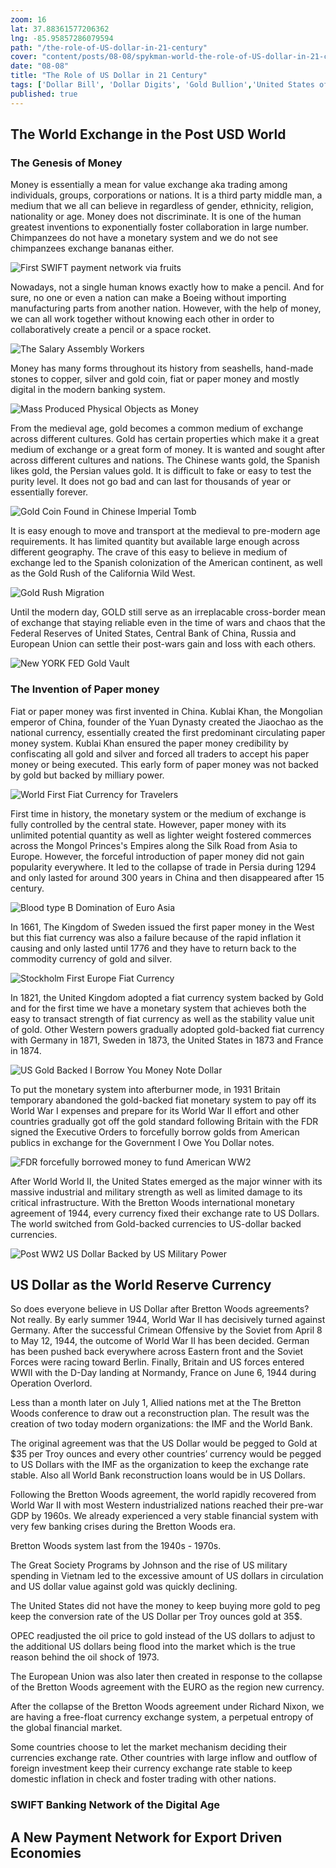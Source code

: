 ```yaml
---
zoom: 16
lat: 37.88361577206362
lng: -85.95857286079594
path: "/the-role-of-US-dollar-in-21-century"
cover: "content/posts/08-08/spykman-world-the-role-of-US-dollar-in-21-century.png"
date: "08-08"
title: "The Role of US Dollar in 21 Century"
tags: ['Dollar Bill', 'Dollar Digits', 'Gold Bullion','United States of America','Reserve Currency','Troy Ounce','Spykman World','Nicholas Spykman']    
published: true
---
```


## The World Exchange in the Post USD World
### The Genesis of Money
 
Money is essentially a mean for value exchange aka trading among individuals, groups, corporations or nations. It is a third party middle man, a medium that we all can believe in regardless of gender, ethnicity, religion, nationality or age. Money does not discriminate. It is one of the human greatest inventions to exponentially foster collaboration in large number. Chimpanzees do not have a monetary system and we do not see chimpanzees exchange bananas either. 

![First SWIFT payment network via fruits](https://storage.googleapis.com/spykman-world/peach_and_apples_as_meaning_of_exchange.png)
 
Nowadays, not a single human knows exactly how to make a pencil. And for sure, no one or even a nation can make a Boeing without importing manufacturing parts from another nation. However, with the help of money, we can all work together without knowing each other in order to collaboratively create a pencil or a space rocket.

![The Salary Assembly Workers](https://storage.googleapis.com/spykman-world/the-assembly-line.png)
 
Money has many forms throughout its history from seashells, hand-made stones to copper, silver and gold coin, fiat or paper money and mostly digital in the modern banking system.

![Mass Produced Physical Objects as Money](https://storage.googleapis.com/spykman-world/Mass%20Produced%20Physical%20Objects%20as%20Money.png)

From the medieval age, gold becomes a common medium of exchange across different cultures. Gold has certain properties which make it a great medium of exchange or a great form of money. It is wanted and sought after across different cultures and nations. The Chinese wants gold, the Spanish likes gold, the Persian values gold. It is difficult to fake or easy to test the purity level. It does not go bad and can last for thousands of year or essentially forever.

![Gold Coin Found in Chinese Imperial Tomb](https://storage.googleapis.com/spykman-world/GOLD%20Coins%20found%20in%20Chinese%20Imperial%20Tombs.png)

It is easy enough to move and transport at the medieval to pre-modern age requirements. It has limited quantity but available large enough across different geography. The crave of this easy to believe in medium of exchange led to the Spanish colonization of the American continent, as well as the Gold Rush of the California Wild West. 

![Gold Rush Migration](https://storage.googleapis.com/spykman-world/Gold%20Rush%20Migration%20Created%20the%20State%20of%20California.png)
 
Until the modern day, GOLD still serve as an irreplacable cross-border mean of exchange that staying reliable even in the time of wars and chaos that the Federal Reserves of United States, Central Bank of China, Russia and European Union can settle their post-wars gain and loss with each others. 

![New YORK FED Gold Vault](https://storage.googleapis.com/spykman-world/New%20York%20FED%20Gold%20Vault.png)

### The Invention of Paper money

Fiat or paper money was first invented in China. Kublai Khan, the Mongolian emperor of China, founder of the Yuan Dynasty created the Jiaochao as the national currency, essentially created the first predominant circulating paper money system. Kublai Khan ensured the paper money credibility by confiscating all gold and silver and forced all traders to accept his paper money or being executed. This early form of paper money was not backed by gold but backed by milliary power. 

![World First Fiat Currency for Travelers](https://storage.googleapis.com/spykman-world/Mongolian%20Dynasty%20World%20First%20Fiat%20Currency%20for%20Travellers.png)
 
First time in history, the monetary system or the medium of exchange is fully controlled by the central state. However, paper money with its unlimited potential quantity as well as lighter weight fostered commerces across the Mongol Princes's Empires along the Silk Road from Asia to Europe. However, the forceful introduction of paper money did not gain popularity everywhere. It led to the collapse of trade in Persia during 1294 and only lasted for around 300 years in China and then disappeared after 15 century.

![Blood type B Domination of Euro Asia](https://storage.googleapis.com/spykman-world/Blood%20Type%20B%20Domination%20of%20EuroAsia.png)
 
In 1661, The Kingdom of Sweden issued the first paper money in the West but this fiat currency was also a failure because of the rapid inflation it causing and only lasted until 1776 and they have to return back to the commodity currency of gold and silver.

![Stockholm First Europe Fiat Currency](https://storage.googleapis.com/spykman-world/Stockholm%20Banco%20First%20Fiat%20Currency.png)
 
In 1821, the United Kingdom adopted a fiat currency system backed by Gold and for the first time we have a monetary system that achieves both the easy to transact strength of fiat currency as well as the stability value unit of gold. Other Western powers gradually adopted gold-backed fiat currency with Germany in 1871, Sweden in 1873, the United States in 1873 and France in 1874.

![US Gold Backed I Borrow You Money Note Dollar](https://storage.googleapis.com/spykman-world/US%20Gold%20Backed%20I%20Borrow%20You%20Money%20Note.png)
 
To put the monetary system into afterburner mode, in 1931 Britain temporary abandoned the gold-backed fiat monetary system to pay off its World War I expenses and prepare for its World War II effort and other countries gradually got off the gold standard following Britain with the FDR signed the Executive Orders to forcefully borrow golds from American publics in exchange for the Government I Owe You Dollar notes.

![FDR forcefully borrowed money to fund American WW2](https://storage.googleapis.com/spykman-world/FDR%20Order%20Confistication%20of%20GOLD%20from%20all%20American%20Citizens.png)
 
After World World II, the United States emerged as the major winner with its massive industrial and military strength as well as limited damage to its critical infrastructure. With the Bretton Woods international monetary agreement of 1944, every currency fixed their exchange rate to US Dollars. The world switched from Gold-backed currencies to US-dollar backed currencies.

![Post WW2 US Dollar Backed by US Military Power](https://storage.googleapis.com/spykman-world/US%20Do%20La.png)

## US Dollar as the World Reserve Currency

So does everyone believe in US Dollar after Bretton Woods agreements? Not really. By early summer 1944, World War II has decisively turned against Germany. After the successful Crimean Offensive by the Soviet from April 8 to May 12, 1944, the outcome of World War II has been decided. German has been pushed back everywhere across Eastern front and the Soviet Forces were racing toward Berlin. Finally, Britain and US forces entered WWII with the D-Day landing at Normandy, France on June 6, 1944 during Operation Overlord. 

Less than a month later on July 1, Allied nations met at the The Bretton Woods conference to draw out a reconstruction plan. The result was the creation of two today modern organizations: the IMF and the World Bank.

The original agreement was that the US Dollar would be pegged to Gold at $35 per Troy ounces and every other countries’ currency would be pegged to US Dollars with the IMF as the organization to keep the exchange rate stable. Also all World Bank reconstruction loans would be in US Dollars.

Following the Bretton Woods agreement, the world rapidly recovered from World War II with most Western industrialized nations reached their pre-war GDP by 1960s. We already experienced a very stable financial system with very few banking crises during the Bretton Woods era. 

Bretton Woods system last from the 1940s - 1970s. 

The Great Society Programs by Johnson and the rise of US military spending in Vietnam led to the excessive amount of US dollars in circulation and US dollar value against gold was quickly declining. 

The United States did not have the money to keep buying more gold to peg keep the conversion rate of the US Dollar per Troy ounces gold at 35$. 

OPEC readjusted the oil price to gold instead of the US dollars to adjust to the additional US dollars being flood into the market which is the true reason behind the oil shock of 1973. 

The European Union was also later then created in response to the collapse of the Bretton Woods agreement with the EURO as the region new currency. 

After the collapse of the Bretton Woods agreement under Richard Nixon, we are having a free-float currency exchange system, a perpetual entropy of the global financial market. 

Some countries choose to let the market mechanism deciding their currencies exchange rate.  Other countries with large inflow and outflow of foreign investment keep their currency exchange rate stable to keep domestic inflation in check and foster trading with other nations. 

### SWIFT Banking Network of the Digital Age

## A New Payment Network for Export Driven Economies







